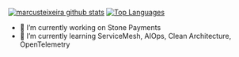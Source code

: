 [![marcusteixeira github stats](https://github-readme-stats.vercel.app/api?username=marcusteixeira&show_icons=true&hide=issues&include_all_commits=true)](https://github.com/marcusteixeira) [![Top Languages](https://github-readme-stats.vercel.app/api/top-langs/?username=marcusteixeira&layout=compact)](https://github.com/marcusteixeira)

- 🔭 I’m currently working on Stone Payments
- 🌱 I’m currently learning ServiceMesh, AIOps, Clean Architecture, OpenTelemetry

<!--
**marcusteixeira/marcusteixeira** is a ✨ _special_ ✨ repository because its `README.md` (this file) appears on your GitHub profile.

Stats provided by: https://github.com/anuraghazra/github-readme-stats

-->


<!--
**marcusteixeira/marcusteixeira** is a ✨ _special_ ✨ repository because its `README.md` (this file) appears on your GitHub profile.

Here are some ideas to get you started:


- 👯 I’m looking to collaborate on ...
- 🤔 I’m looking for help with ...
- 💬 Ask me about ...
- 📫 How to reach me: ...
- 😄 Pronouns: ...
- ⚡ Fun fact: ...
-->
